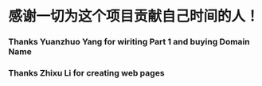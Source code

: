 # 感谢一切为这个项目贡献自己时间的人！
### Thanks Yuanzhuo Yang for wiriting Part 1 and buying Domain Name
### Thanks Zhixu Li for creating web pages
